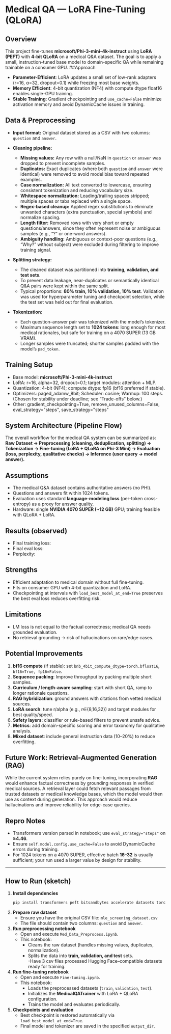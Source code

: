 # Medical QA — LoRA Fine-Tuning (QLoRA)
## Overview
This project fine-tunes **microsoft/Phi-3-mini-4k-instruct** using **LoRA (PEFT)** with **4-bit QLoRA** on a medical Q&A dataset. The goal is to apply a small, instruction-tuned base model to domain-specific QA while remaining trainable on a consumer GPU.
##Approach
- **Parameter-Efficient**: LoRA updates a small set of low-rank adapters (r=16, α=32, dropout=0.1) while freezing most base weights.
- **Memory Efficient**: 4-bit quantization (NF4) with compute dtype float16 enables single-GPU training.
- **Stable Training**: Gradient checkpointing and `use_cache=False` minimize activation memory and avoid DynamicCache issues in training.
## Data & Preprocessing
- **Input format:** Original dataset stored as a CSV with two columns: `question` and `answer`.

- **Cleaning pipeline:**
  - **Missing values:** Any row with a null/NaN in `question` or `answer` was dropped to prevent incomplete samples.
  - **Duplicates:** Exact duplicates (where both `question` and `answer` were identical) were removed to avoid model bias toward repeated examples.
  - **Case normalization:** All text converted to lowercase, ensuring consistent tokenization and reducing vocabulary size.
  - **Whitespace normalization:** Leading/trailing spaces stripped; multiple spaces or tabs replaced with a single space.
  - **Regex-based cleanup:** Applied regex substitutions to eliminate unwanted characters (extra punctuation, special symbols) and normalize spacing.
  - **Length filter:** Removed rows with very short or empty questions/answers, since they often represent noise or ambiguous samples (e.g., “?” or one-word answers).
  - **Ambiguity handling:** Ambiguous or context-poor questions (e.g., “Why?” without subject) were excluded during filtering to improve training signal.

- **Splitting strategy:**
  - The cleaned dataset was partitioned into **training, validation, and test sets**.  
  - To prevent data leakage, near-duplicates or semantically identical Q&A pairs were kept within the same split.  
  - Typical proportions: **80% train, 10% validation, 10% test**. Validation was used for hyperparameter tuning and checkpoint selection, while the test set was held out for final evaluation.

- **Tokenization:**
  - Each question–answer pair was tokenized with the model’s tokenizer.
  - Maximum sequence length set to **1024 tokens**: long enough for most medical rationales, but safe for training on a 4070 SUPER (13 GB VRAM).
  - Longer samples were truncated; shorter samples padded with the model’s `pad_token`.
    
## Training Setup
- Base model:  **microsoft/Phi-3-mini-4k-instruct**
- LoRA: r=16, alpha=32, dropout=0.1; target modules: attention + MLP.
- Quantization: 4-bit (NF4); compute dtype: fp16 (bf16 preferred if stable).
- Optimizers: paged_adamw_8bit; Scheduler: cosine; Warmup: 100 steps.
(Chosen for stability under deadline; see “Trade-offs” below.)
- Other: gradient_checkpointing=True, remove_unused_columns=False, eval_strategy="steps", save_strategy="steps"
## System Architecture (Pipeline Flow)
The overall workflow for the medical QA system can be summarized as:  
**Raw Dataset → Preprocessing (cleaning, deduplication, splitting) → Tokenization → Fine-tuning (LoRA + QLoRA on Phi-3 Mini) → Evaluation (loss, perplexity, qualitative checks) → Inference (user query → model answer).**  

## Assumptions
- The medical Q&A dataset contains authoritative answers (no PHI).
- Questions and answers fit within 1024 tokens.
- Evaluation uses standard **language-modeling loss** (per-token cross-entropy) as a proxy for answer quality.
- Hardware: single **NVIDIA 4070 SUPER (~12 GB)** GPU; training feasible with QLoRA + LoRA.
## Results (observed)
- Final training loss: 
- Final eval loss: 
- Perplexity:

## Strengths
- Efficient adaptation to medical domain without full fine-tuning.
- Fits on consumer GPU with 4-bit quantization and LoRA.
- Checkpointing at intervals with `load_best_model_at_end=True` preserves the best eval loss reduces overfitting risk.

## Limitations
- LM loss is not equal to the factual correctness; medical QA needs grounded evaluation.
- No retrieval grounding → risk of hallucinations on rare/edge cases.
  
## Potential Improvements
1. **bf16 compute** (if stable): set `bnb_4bit_compute_dtype=torch.bfloat16`, `bf16=True, fp16=False`.
2. **Sequence packing**: Improve throughput by packing multiple short samples.
3. **Curriculum / length-aware sampling**: start with short QA, ramp to longer rationale questions.
4. **RAG hybridization**: ground answers with citations from vetted medical sources.
5. **LoRA search**: tune r/alpha (e.g., r∈{8,16,32}) and target modules for best quality/speed.
6. **Safety layers**: classifier or rule-based filters to prevent unsafe advice.
7. **Metrics**: add domain-specific scoring and error taxonomy for qualitative analysis.
8. **Mixed dataset**: include general instruction data (10–20%) to reduce overfitting.

## Future Work: Retrieval-Augmented Generation (RAG)  
While the current system relies purely on fine-tuning, incorporating **RAG** would enhance factual correctness by grounding responses in verified medical sources. A retrieval layer could fetch relevant passages from trusted datasets or medical knowledge bases, which the model would then use as context during generation. This approach would reduce hallucinations and improve reliability for edge-case queries.  

## Repro Notes
- Transformers version parsed in notebook; use `eval_strategy="steps"` on **≥4.46**.
- Ensure `self.model.config.use_cache=False` to avoid DynamicCache errors during training.
- For 1024 tokens on a 4070 SUPER, effective batch **16–32** is usually sufficient; your run used a larger value by design for stability.

-----
## How to Run (sketch)
1. **Install dependencies**  
   ```bash
   pip install transformers peft bitsandbytes accelerate datasets torch
   ```
2. **Prepare raw dataset**  
   - Ensure you have the original CSV file: `mle_screening_dataset.csv`  
   - The file should contain two columns: `question` and `answer`.
3. **Run preprocessing notebook**  
   - Open and execute `Med_Data_Preprocess.ipynb`.  
   - This notebook:
     - Cleans the raw dataset (handles missing values, duplicates, normalization).  
     - Splits the data into **train, validation, and test** sets.  
   -Have 3 csv files processed Hugging Face–compatible datasets ready for training.
4. **Run fine-tuning notebook**  
   - Open and execute `Fine-tuning.ipynb`.  
   - This notebook:
     - Loads the preprocessed datasets (`train`, `validation`, `test`).  
     - Initializes the **MedicalQATrainer** with LoRA + QLoRA configuration.  
     - Trains the model and evaluates periodically.  
5. **Checkpoints and evaluation**  
   - Best checkpoint is restored automatically via `load_best_model_at_end=True`.  
   - Final model and tokenizer are saved in the specified `output_dir`. 

